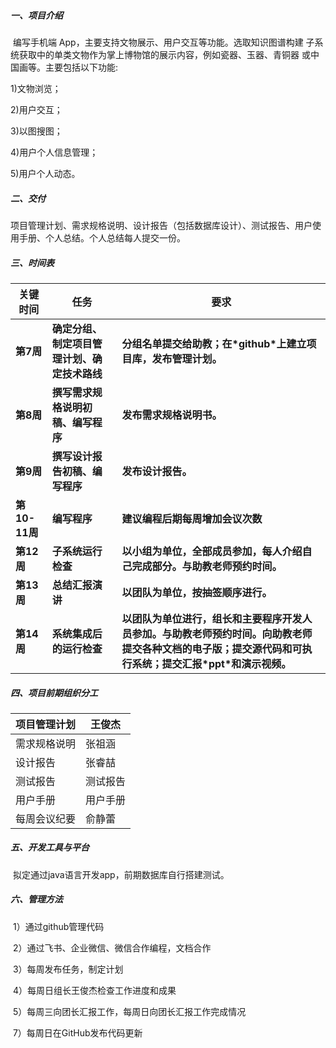 ##### 一、项目介绍

​		编写手机端 App，主要支持文物展示、用户交互等功能。选取知识图谱构建 子系统获取中的单类文物作为掌上博物馆的展示内容，例如瓷器、玉器、青铜器 或中国画等。主要包括以下功能:

1)文物浏览；

2)用户交互；

3)以图搜图；

4)用户个人信息管理；

5)用户个人动态。

##### 二、交付

​		项目管理计划、需求规格说明、设计报告（包括数据库设计）、测试报告、用户使用手册、个人总结。个人总结每人提交一份。

##### 三、时间表

| **关键时间**  | **任务**                                     | **要求**                                                     |
| ------------- | -------------------------------------------- | ------------------------------------------------------------ |
| **第7周**     | **确定分组、制定项目管理计划、确定技术路线** | **分组名单提交给助教；在\*github\*上建立项目库，发布管理计划。** |
| **第8周**     | **撰写需求规格说明初稿、编写程序**           | **发布需求规格说明书。**                                     |
| **第9周**     | **撰写设计报告初稿、编写程序**               | **发布设计报告。**                                           |
| **第10-11周** | **编写程序**                                 | **建议编程后期每周增加会议次数**                             |
| **第12周**    | **子系统运行检查**                           | **以小组为单位，全部成员参加，每人介绍自己完成部分。与助教老师预约时间。** |
| **第13周**    | **总结汇报演讲**                             | **以团队为单位，按抽签顺序进行。**                           |
| **第14周**    | **系统集成后的运行检查**                     | **以团队为单位进行，组长和主要程序开发人员参加。与助教老师预约时间。向助教老师提交各种文档的电子版；提交源代码和可执行系统；提交汇报\*ppt\*和演示视频。** |

##### 四、项目前期组织分工

| 项目管理计划 | 王俊杰   |
| ------------ | -------- |
| 需求规格说明 | 张祖涵   |
| 设计报告     | 张睿喆   |
| 测试报告     | 测试报告 |
| 用户手册     | 用户手册 |
| 每周会议纪要 | 俞静蕾   |

##### 五、开发工具与平台

​		拟定通过java语言开发app，前期数据库自行搭建测试。

##### 六、管理方法

​	1）通过github管理代码

​	2）通过飞书、企业微信、微信合作编程，文档合作

​	3）每周发布任务，制定计划

​	4）每周日组长王俊杰检查工作进度和成果

​	5）每周三向团长汇报工作，每周日向团长汇报工作完成情况

​	7）每周日在GitHub发布代码更新
